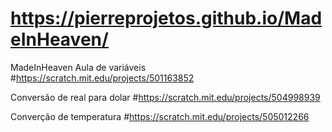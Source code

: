 # https://pierreprojetos.github.io/MadeInHeaven/
MadeInHeaven
Aula de variáveis 
#https://scratch.mit.edu/projects/501163852

Conversão de real para dolar
#https://scratch.mit.edu/projects/504998939

Converção de temperatura
#https://scratch.mit.edu/projects/505012266
